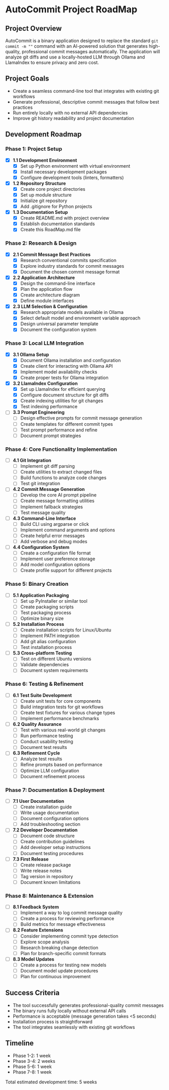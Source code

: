 # AutoCommit Project RoadMap

## Project Overview
AutoCommit is a binary application designed to replace the standard `git commit -m ""` command with an AI-powered solution that generates high-quality, professional commit messages automatically. The application will analyze git diffs and use a locally-hosted LLM through Ollama and LlamaIndex to ensure privacy and zero cost.

## Project Goals
- Create a seamless command-line tool that integrates with existing git workflows
- Generate professional, descriptive commit messages that follow best practices
- Run entirely locally with no external API dependencies
- Improve git history readability and project documentation

## Development Roadmap

### Phase 1: Project Setup
- [x] **1.1 Development Environment**
  - [x] Set up Python environment with virtual environment
  - [x] Install necessary development packages
  - [x] Configure development tools (linters, formatters)
  
- [x] **1.2 Repository Structure**
  - [x] Create core project directories
  - [x] Set up module structure
  - [x] Initialize git repository
  - [x] Add .gitignore for Python projects

- [x] **1.3 Documentation Setup**
  - [x] Create README.md with project overview
  - [x] Establish documentation standards
  - [x] Create this RoadMap.md file

### Phase 2: Research & Design
- [x] **2.1 Commit Message Best Practices**
  - [x] Research conventional commits specification
  - [x] Explore industry standards for commit messages
  - [x] Document the chosen commit message format

- [x] **2.2 Application Architecture**
  - [x] Design the command-line interface
  - [x] Plan the application flow
  - [x] Create architecture diagram
  - [x] Define module interfaces

- [x] **2.3 LLM Selection & Configuration**
  - [x] Research appropriate models available in Ollama
  - [x] Select default model and environment variable approach
  - [x] Design universal parameter template
  - [x] Document the configuration system

### Phase 3: Local LLM Integration
- [x] **3.1 Ollama Setup**
  - [x] Document Ollama installation and configuration
  - [x] Create client for interacting with Ollama API
  - [x] Implement model availability checks
  - [x] Create proper tests for Ollama integration

- [x] **3.2 LlamaIndex Configuration**
  - [x] Set up LlamaIndex for efficient querying
  - [x] Configure document structure for git diffs
  - [x] Create indexing utilities for git changes
  - [x] Test indexing performance

- [ ] **3.3 Prompt Engineering**
  - [ ] Design effective prompts for commit message generation
  - [ ] Create templates for different commit types
  - [ ] Test prompt performance and refine
  - [ ] Document prompt strategies

### Phase 4: Core Functionality Implementation
- [ ] **4.1 Git Integration**
  - [ ] Implement git diff parsing
  - [ ] Create utilities to extract changed files
  - [ ] Build functions to analyze code changes
  - [ ] Test git integration

- [ ] **4.2 Commit Message Generation**
  - [ ] Develop the core AI prompt pipeline
  - [ ] Create message formatting utilities
  - [ ] Implement fallback strategies
  - [ ] Test message quality

- [ ] **4.3 Command-Line Interface**
  - [ ] Build CLI using argparse or click
  - [ ] Implement command arguments and options
  - [ ] Create helpful error messages
  - [ ] Add verbose and debug modes

- [ ] **4.4 Configuration System**
  - [ ] Create a configuration file format
  - [ ] Implement user preference storage
  - [ ] Add model configuration options
  - [ ] Create profile support for different projects

### Phase 5: Binary Creation
- [ ] **5.1 Application Packaging**
  - [ ] Set up PyInstaller or similar tool
  - [ ] Create packaging scripts
  - [ ] Test packaging process
  - [ ] Optimize binary size

- [ ] **5.2 Installation Process**
  - [ ] Create installation scripts for Linux/Ubuntu
  - [ ] Implement PATH integration
  - [ ] Add git alias configuration
  - [ ] Test installation process

- [ ] **5.3 Cross-platform Testing**
  - [ ] Test on different Ubuntu versions
  - [ ] Validate dependencies
  - [ ] Document system requirements

### Phase 6: Testing & Refinement
- [ ] **6.1 Test Suite Development**
  - [ ] Create unit tests for core components
  - [ ] Build integration tests for git workflows
  - [ ] Create test fixtures for various change types
  - [ ] Implement performance benchmarks

- [ ] **6.2 Quality Assurance**
  - [ ] Test with various real-world git changes
  - [ ] Run performance testing
  - [ ] Conduct usability testing
  - [ ] Document test results

- [ ] **6.3 Refinement Cycle**
  - [ ] Analyze test results
  - [ ] Refine prompts based on performance
  - [ ] Optimize LLM configuration
  - [ ] Document refinement process

### Phase 7: Documentation & Deployment
- [ ] **7.1 User Documentation**
  - [ ] Create installation guide
  - [ ] Write usage documentation
  - [ ] Document configuration options
  - [ ] Add troubleshooting section

- [ ] **7.2 Developer Documentation**
  - [ ] Document code structure
  - [ ] Create contribution guidelines
  - [ ] Add developer setup instructions
  - [ ] Document testing procedures

- [ ] **7.3 First Release**
  - [ ] Create release package
  - [ ] Write release notes
  - [ ] Tag version in repository
  - [ ] Document known limitations

### Phase 8: Maintenance & Extension
- [ ] **8.1 Feedback System**
  - [ ] Implement a way to log commit message quality
  - [ ] Create a process for reviewing performance
  - [ ] Build metrics for message effectiveness

- [ ] **8.2 Feature Extensions**
  - [ ] Consider implementing commit type detection
  - [ ] Explore scope analysis
  - [ ] Research breaking change detection
  - [ ] Plan for branch-specific commit formats

- [ ] **8.3 Model Updates**
  - [ ] Create a process for testing new models
  - [ ] Document model update procedures
  - [ ] Plan for continuous improvement

## Success Criteria
- The tool successfully generates professional-quality commit messages
- The binary runs fully locally without external API calls
- Performance is acceptable (message generation takes <5 seconds)
- Installation process is straightforward
- The tool integrates seamlessly with existing git workflows

## Timeline
- Phase 1-2: 1 week
- Phase 3-4: 2 weeks
- Phase 5-6: 1 week
- Phase 7-8: 1 week

Total estimated development time: 5 weeks